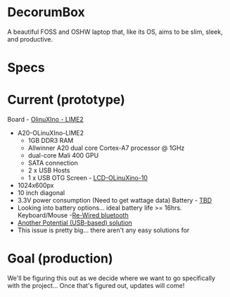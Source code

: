 # DecorumBox

A beautiful FOSS and OSHW laptop that, like its OS, aims to be slim, sleek, and productive.

# Specs

Current (prototype)
===================
Board - [OlinuXIno - LIME2](https://www.olimex.com/Products/OLinuXino/A20/A20-OLinuXIno-LIME2/open-source-hardware)
- A20-OLinuXIno-LIME2
  - 1GB DDR3 RAM
  - Allwinner A20 dual core Cortex-A7 processor @ 1GHz
  - dual-core Mali 400 GPU
  - SATA connection
  - 2 x USB Hosts
  - 1 x USB OTG
Screen - [LCD-OLinuXino-10](https://www.olimex.com/Products/OLinuXino/LCD/LCD-OLinuXino-10/open-source-hardware)
- 1024x600px 
- 10 inch diagonal
- 3.3V power consumption (Need to get wattage data)
Battery - [TBD]()
- Looking into battery options... ideal battery life >= 16hrs.
Keyboard/Mouse -[Re-Wired bluetooth](http://www.aliexpress.com/item/Super-thin-BT8-Bluetooth-V3-0-Wireless-Keyboard-With-Touchpad-for-PC-Cell-Phone-iPhone-iPad/2048771377.html)
- [Another Potential (USB-based) solution](http://www.aliexpress.com/item/ROLL-UP-USB-KEYBOARD-FLEXIBLE-FOLDABLE-WASHABLE-LAPTOP/493023961.html)
- This issue is pretty big... there aren't any easy solutions for 

Goal (production)
=================

We'll be figuring this out as we decide where we want to go specifically with the project... Once that's figured out, updates will come!
